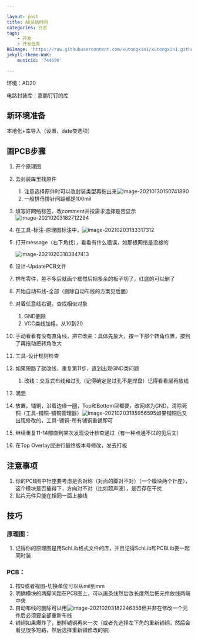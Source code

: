 ```yaml
---

layout: post
title: AD总结时间
categories: 日志
tags: 
    - 开发 
    - 开发任务
BGImage: 'https://raw.githubusercontent.com/xutongxin1/xutongxin1.github.io/master/asset/%E6%97%A5%E5%BF%97/20201220234325.png'
jekyll-theme-WuK:
    musicid: '744590'

---
```




环境：AD20

电路封装库：嘉鹏钉钉的库

## 新环境准备

本地化+库导入（设置，date类选项）

## 画PCB步骤

1. 开个原理图

2. 去封装库里找原件

   1. 注意选择原件时可以改封装类型再拖出来![image-20210130150741890](https://raw.githubusercontent.com/xutongxin1/xutongxin1.github.io/master/asset/%E6%97%A5%E5%BF%97/2020image-20210130150741890.png)
   2. 一般排母排针间距都是100mil

3. 填写好网络标签，改comment并按需求选择是否显示![image-20210203182712294](https://raw.githubusercontent.com/xutongxin1/xutongxin1.github.io/master/asset/%E6%97%A5%E5%BF%97/2020image-20210203182712294.png)

4. 在工具-标注-原理图标注中，![image-20210203183317312](https://raw.githubusercontent.com/xutongxin1/xutongxin1.github.io/master/asset/%E6%97%A5%E5%BF%97/2020image-20210203183317312.png)

5. 打开message（右下角找），看看有什么错误，如那根网络是没接的

   ![image-20210203183847413](https://raw.githubusercontent.com/xutongxin1/xutongxin1.github.io/master/asset/%E6%97%A5%E5%BF%97/2020image-20210203183847413.png)

6. 设计-UpdatePCB文件

7. 排布零件，差不多后就画个框然后把多余的板子切了，红底的可以删了

8. 开始自动布线-全部（删除自动布线的方案见后面）

9. 对着任意线右键，查找相似对象

   1. GND删除
   2. VCC类线加粗，从10到20

10. 手动看看有没有直角线，把它改曲：具体先放大，按一下那个转角位置，按到了再拖动把转角改大

11. 工具-设计规则检查

12. 如果短路了就改线，重复第11步，直到出现GND类问题

    1. 改线：交互式布线和过孔（记得确定是过孔不是焊盘）记得看看层再放线

13. 滴泪

14. 放置，铺铜，沿着边缘一圈，Top和Bottom层都要，改网络为GND，清除死铜（工具-铺铜-铺铜管理器）![image-20210203185956595](https://raw.githubusercontent.com/xutongxin1/xutongxin1.github.io/master/asset/%E6%97%A5%E5%BF%97/2020image-20210203185956595.png)如果铺铜后又出现修改的，工具-铺铜-所有铺铜重铺即可

15. 继续重复11-14部直到某次发现设计检查通过（有一种点通不过的见后文）

16. 在Top Overlay层进行最终版本号修改，发去打板



## 注意事项

1. 你的PCB图中针座要考虑是否对称（对面的脚对不对）（一个模块两个针座），这个模块是否插得下，方向对不对（比如超声波），是否存在干扰
2. 贴片元件只能在相同一面上接线







## 技巧

### 原理图：

1. 记得你的原理图是用SchLib格式文件的库，并且记得SchLib和PCBLib要一起同时装

### PCB：

1. 按Q或者视图-切换单位可以从mil到mm
2. 明确模块的两脚间距在PCB图上，可以画条线然后改长度然后把元件放线两端中央
3. 自动布线的删除可以用![image-20210203182246356](https://raw.githubusercontent.com/xutongxin1/xutongxin1.github.io/master/asset/%E6%97%A5%E5%BF%97/2020image-20210203182246356.png)但并非在修改一个元件后必须要全部重新布线
4. 铺铜如果爆炸了，删掉铺铜再来一次（或者先选择左下角的重新铺铜，然后会看见很多短路，然后选择重新铺修改的铜)









